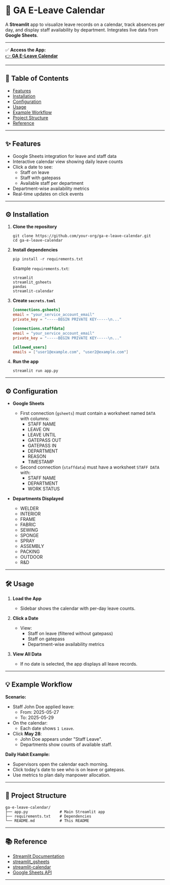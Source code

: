 # 📅 GA E-Leave Calendar

A **Streamlit** app to visualize leave records on a calendar, track absences per day, and display staff availability by department. Integrates live data from **Google Sheets**.

---

✅ **Access the App:**  
[👉 **GA E-Leave Calendar**](https://ga-e-leave-calendar.streamlit.app/)

---

## 📑 Table of Contents

- [Features](#features)
- [Installation](#installation)
- [Configuration](#configuration)
- [Usage](#usage)
- [Example Workflow](#example-workflow)
- [Project Structure](#project-structure)
- [Reference](#reference)

---

## ✨ Features

- Google Sheets integration for leave and staff data
- Interactive calendar view showing daily leave counts
- Click a date to see:
  - Staff on leave
  - Staff with gatepass
  - Available staff per department
- Department-wise availability metrics
- Real-time updates on click events

---

## ⚙️ Installation

1. **Clone the repository**

   ```
   git clone https://github.com/your-org/ga-e-leave-calendar.git
   cd ga-e-leave-calendar
   ```

2. **Install dependencies**

   ```
   pip install -r requirements.txt
   ```

   Example `requirements.txt`:

   ```
   streamlit
   streamlit_gsheets
   pandas
   streamlit-calendar
   ```

3. **Create `secrets.toml`**

   ```toml
   [connections.gsheets]
   email = "your_service_account_email"
   private_key = "-----BEGIN PRIVATE KEY-----\n..."

   [connections.staffdata]
   email = "your_service_account_email"
   private_key = "-----BEGIN PRIVATE KEY-----\n..."

   [allowed_users]
   emails = ["user1@example.com", "user2@example.com"]
   ```

4. **Run the app**

   ```
   streamlit run app.py
   ```

---

## ⚙️ Configuration

- **Google Sheets**
  - First connection (`gsheets`) must contain a worksheet named `DATA` with columns:
    - STAFF NAME
    - LEAVE ON
    - LEAVE UNTIL
    - GATEPASS OUT
    - GATEPASS IN
    - DEPARTMENT
    - REASON
    - TIMESTAMP
  - Second connection (`staffdata`) must have a worksheet `STAFF DATA` with:
    - STAFF NAME
    - DEPARTMENT
    - WORK STATUS

- **Departments Displayed**
  - WELDER
  - INTERIOR
  - FRAME
  - FABRIC
  - SEWING
  - SPONGE
  - SPRAY
  - ASSEMBLY
  - PACKING
  - OUTDOOR
  - R&D

---

## 🛠️ Usage

1. **Load the App**
   - Sidebar shows the calendar with per-day leave counts.

2. **Click a Date**
   - View:
     - Staff on leave (filtered without gatepass)
     - Staff on gatepass
     - Department-wise availability metrics

3. **View All Data**
   - If no date is selected, the app displays all leave records.

---

## 💡 Example Workflow

**Scenario:**

- Staff John Doe applied leave:
  - From: 2025-05-27
  - To: 2025-05-29
- On the calendar:
  - Each date shows `1 Leave`.
- Click **May 28**:
  - John Doe appears under "Staff Leave".
  - Departments show counts of available staff.

**Daily Habit Example:**

- Supervisors open the calendar each morning.
- Click today's date to see who is on leave or gatepass.
- Use metrics to plan daily manpower allocation.

---

## 📂 Project Structure

```
ga-e-leave-calendar/
├── app.py              # Main Streamlit app
├── requirements.txt    # Dependencies
└── README.md           # This README
```

---

## 📚 Reference

- [Streamlit Documentation](https://docs.streamlit.io)
- [streamlit_gsheets](https://github.com/streamlit/streamlit-gsheets)
- [streamlit-calendar](https://github.com/streamlit/streamlit-calendar)
- [Google Sheets API](https://developers.google.com/sheets/api)

---
